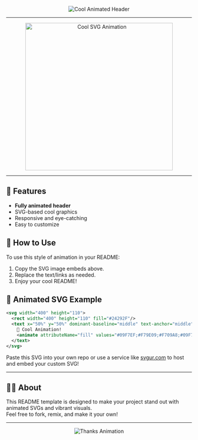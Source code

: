 <!-- Animated SVG Header -->
<p align="center">
  <img src="https://readme-typing-svg.demolab.com?font=Fira+Code&weight=700&size=40&pause=1000&color=09F7EF&center=true&vCenter=true&width=800&lines=Welcome+to+My+Awesome+Project!;Animated+README+for+Cool+Repos;Built+with+Love+and+%F0%9F%9A%80;" alt="Cool Animated Header" />
</p>

---

<p align="center">
  <img src="https://raw.githubusercontent.com/trivndev/animated-resources/main/cool_animation.svg" alt="Cool SVG Animation" width="400"/>
</p>

---

## 🚀 Features

- **Fully animated header**
- SVG-based cool graphics
- Responsive and eye-catching
- Easy to customize

## 🌈 How to Use

To use this style of animation in your README:
1. Copy the SVG image embeds above.
2. Replace the text/links as needed.
3. Enjoy your cool README!

## 🎨 Animated SVG Example

```svg
<svg width="400" height="110">
  <rect width="400" height="110" fill="#24292F"/>
  <text x="50%" y="50%" dominant-baseline="middle" text-anchor="middle" font-size="36" fill="#09F7EF">
    🚀 Cool Animation!
    <animate attributeName="fill" values="#09F7EF;#F79E09;#F709A8;#09F7EF" dur="3s" repeatCount="indefinite"/>
  </text>
</svg>
```

Paste this SVG into your own repo or use a service like [svgur.com](https://svgur.com/) to host and embed your custom SVG!

---

## 🧑‍💻 About

This README template is designed to make your project stand out with animated SVGs and vibrant visuals.  
Feel free to fork, remix, and make it your own!

---

<p align="center">
  <img src="https://readme-typing-svg.demolab.com?font=Fira+Code&weight=700&size=20&pause=1000&color=FB05C4&center=true&vCenter=true&width=800&lines=Thanks+for+visiting!+%F0%9F%91%8B;Give+us+a+star+if+you+like+it!+%E2%AD%90" alt="Thanks Animation" />
</p>
